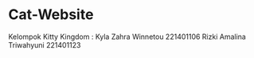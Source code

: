 # Cat-Website

Kelompok Kitty Kingdom :
Kyla Zahra Winnetou 221401106
Rizki Amalina Triwahyuni 221401123
